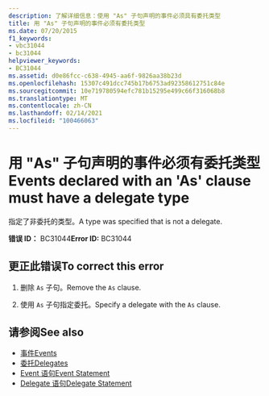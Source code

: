 ```yaml
---
description: 了解详细信息：使用 "As" 子句声明的事件必须具有委托类型
title: 用 "As" 子句声明的事件必须有委托类型
ms.date: 07/20/2015
f1_keywords:
- vbc31044
- bc31044
helpviewer_keywords:
- BC31044
ms.assetid: d0e86fcc-c638-4945-aa6f-9826aa38b23d
ms.openlocfilehash: 15307c491dcc745b17b6753ad92358612751c84e
ms.sourcegitcommit: 10e719780594efc781b15295e499c66f316068b8
ms.translationtype: MT
ms.contentlocale: zh-CN
ms.lasthandoff: 02/14/2021
ms.locfileid: "100466063"
---
```

# <a name="events-declared-with-an-as-clause-must-have-a-delegate-type"></a><span data-ttu-id="6e9d1-103">用 "As" 子句声明的事件必须有委托类型</span><span class="sxs-lookup"><span data-stu-id="6e9d1-103">Events declared with an 'As' clause must have a delegate type</span></span>

<span data-ttu-id="6e9d1-104">指定了非委托的类型。</span><span class="sxs-lookup"><span data-stu-id="6e9d1-104">A type was specified that is not a delegate.</span></span>  
  
 <span data-ttu-id="6e9d1-105">**错误 ID：** BC31044</span><span class="sxs-lookup"><span data-stu-id="6e9d1-105">**Error ID:** BC31044</span></span>  
  
## <a name="to-correct-this-error"></a><span data-ttu-id="6e9d1-106">更正此错误</span><span class="sxs-lookup"><span data-stu-id="6e9d1-106">To correct this error</span></span>  
  
1. <span data-ttu-id="6e9d1-107">删除 `As` 子句。</span><span class="sxs-lookup"><span data-stu-id="6e9d1-107">Remove the `As` clause.</span></span>  
  
2. <span data-ttu-id="6e9d1-108">使用 `As` 子句指定委托。</span><span class="sxs-lookup"><span data-stu-id="6e9d1-108">Specify a delegate with the `As` clause.</span></span>  
  
## <a name="see-also"></a><span data-ttu-id="6e9d1-109">请参阅</span><span class="sxs-lookup"><span data-stu-id="6e9d1-109">See also</span></span>

- [<span data-ttu-id="6e9d1-110">事件</span><span class="sxs-lookup"><span data-stu-id="6e9d1-110">Events</span></span>](../programming-guide/language-features/events/index.md)
- [<span data-ttu-id="6e9d1-111">委托</span><span class="sxs-lookup"><span data-stu-id="6e9d1-111">Delegates</span></span>](../programming-guide/language-features/delegates/index.md)
- [<span data-ttu-id="6e9d1-112">Event 语句</span><span class="sxs-lookup"><span data-stu-id="6e9d1-112">Event Statement</span></span>](../language-reference/statements/event-statement.md)
- [<span data-ttu-id="6e9d1-113">Delegate 语句</span><span class="sxs-lookup"><span data-stu-id="6e9d1-113">Delegate Statement</span></span>](../language-reference/statements/delegate-statement.md)
